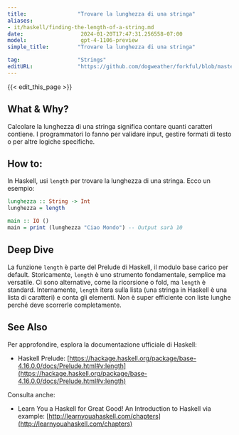 ```yaml
---
title:                "Trovare la lunghezza di una stringa"
aliases:
- it/haskell/finding-the-length-of-a-string.md
date:                  2024-01-20T17:47:31.256558-07:00
model:                 gpt-4-1106-preview
simple_title:         "Trovare la lunghezza di una stringa"

tag:                  "Strings"
editURL:              "https://github.com/dogweather/forkful/blob/master/content/it/haskell/finding-the-length-of-a-string.md"
---
```


{{< edit_this_page >}}

## What & Why?
Calcolare la lunghezza di una stringa significa contare quanti caratteri contiene. I programmatori lo fanno per validare input, gestire formati di testo o per altre logiche specifiche.

## How to:
In Haskell, usi `length` per trovare la lunghezza di una stringa. Ecco un esempio:
```Haskell
lunghezza :: String -> Int
lunghezza = length

main :: IO ()
main = print (lunghezza "Ciao Mondo") -- Output sarà 10
```

## Deep Dive
La funzione `length` è parte del Prelude di Haskell, il modulo base carico per default. Storicamente, `length` è uno strumento fondamentale, semplice ma versatile. Ci sono alternative, come la ricorsione o fold, ma `length` è standard. Internamente, `length` itera sulla lista (una stringa in Haskell è una lista di caratteri) e conta gli elementi. Non è super efficiente con liste lunghe perché deve scorrerle completamente.

## See Also
Per approfondire, esplora la documentazione ufficiale di Haskell:
- Haskell Prelude: [https://hackage.haskell.org/package/base-4.16.0.0/docs/Prelude.html#v:length](https://hackage.haskell.org/package/base-4.16.0.0/docs/Prelude.html#v:length)

Consulta anche:
- Learn You a Haskell for Great Good! An Introduction to Haskell via example: [http://learnyouahaskell.com/chapters](http://learnyouahaskell.com/chapters)
